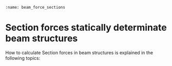 ```{index} Section forces beam
:name: beam_force_sections
```
# Section forces statically determinate beam structures

How to calculate Section forces in beam structures is explained in the following topics:

```{tableofcontents}
```